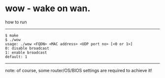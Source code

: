 wow - wake on wan.
=====
how to run
_____
~~~
$ make
$ ./wow
usage: ./wow <FQDN> <MAC address> <UDP port no> [<0 or 1>]
0: disable broadcast
1: enable broadcast
default: 1
~~~
_____
note: of course, some router/OS/BIOS settings are required to achieve it!
